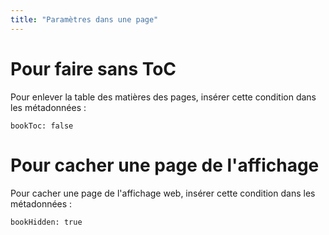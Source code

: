 ```yaml
---
title: "Paramètres dans une page"
---
```




# Pour faire sans ToC 

Pour enlever la table des matières des pages, insérer cette condition dans les métadonnées : 

```
bookToc: false
```

# Pour cacher une page de l'affichage 

Pour cacher une page de l'affichage web, insérer cette condition dans les métadonnées : 

```
bookHidden: true
```